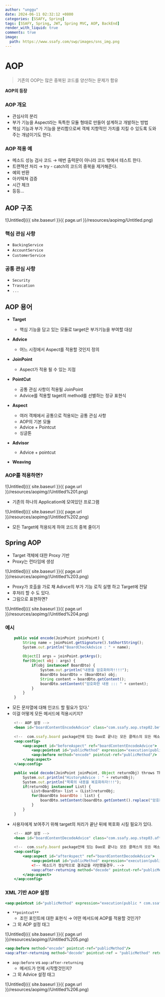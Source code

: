 ```yaml
---
author: "unggu"
date: 2024-06-11 02:32:12 +0800
categories: [SSAFY, Spring]
tags: [SSAFY, Spring, JWT, Spring MVC, AOP, BackEnd]
render_with_liquid: true
comments: true
image:
  path: https://www.ssafy.com/swp/images/sns_img.png
---
```


# AOP

> 기존의 OOP는 많은 중복된 코드를 양산하는 문제가 함유
> 

**AOP의 등장**

### AOP 개요

- 관심사의 분리
- 부가 기능을 Aspect라는 독특한 모듈 형태로 만들어 설계하고 개발하는 방법
- 핵심 기능과 부가 기능을 분리함으로써 객체 지향적인 가치를 지킬 수 있도록 도와주는 개념이기도 한다.

### AOP 적용 예

- 메소드 성능 검사 코드 → 매번 출력문이 아니라 코드 밖에서 테스트 한다.
- 트랜잭션 처리 → try - catch의 코드의 중복을 제거해준다.
- 예외 반환
- 아키텍쳐 검증
- 시간 체크
- 등등…

## AOP 구조
![Untitled]({{ site.baseurl }}{{ page.url }}/resources/aopimg/Untitled.png)


### 핵심 관심 사항

- `BackingService`
- `AccountService`
- `CustomerService`

### 공통 관심 사항

- `Security`
- `Trascation`
- `...`

## AOP 용어

- **Target**
    - 핵심 기능을 담고 있는 모듈로 target은 부가기능을 부여할 대상
- **Advice**
    - 어느 시정에서 Aspect를 적용할 것인지 정의
- **JoinPoint**
    - Aspect가 적용 될 수 있는 지점
- **PointCut**
    - 공통 관심 사항이 적용될 JoinPoint
    - Advice를 적용할 taget의 method를 선별하는 정규 표현식
- **Aspect**
    - 여러 객체에서 공통으로 적용되는 공통 관심 사항
    - AOP의 기본 모듈
    - Advice + Pointcut
    - 싱글톤
- **Advisor**
    - Advice + pointcut

- **Weaving**

### AOP를 적용하면?

![Untitled]({{ site.baseurl }}{{ page.url }}/resources/aopimg//Untitled%201.png)

- 기존의 하나의 Application에 모여있던 프로그램

![Untitled]({{ site.baseurl }}{{ page.url }}/resources/aopimg//Untitled%202.png)

- 모든 Target에 적용되게 하여 코드의 중복 줄이기

## Spring AOP

- Target 객체에 대한 Proxy 기반
- Proxy는 런타임에 생성

![Untitled]({{ site.baseurl }}{{ page.url }}/resources/aopimg//Untitled%203.png)

- Proxy가 호출을 가로 채 Adivce의 부가 기능 로직 실행 하고 Target에 전달
- 후처리 할 수 도 있다.
- 그림으로 표현하면?

![Untitled]({{ site.baseurl }}{{ page.url }}/resources/aopimg//Untitled%204.png)

### 예시

```jsx
	public void encode(JoinPoint joinPoint) {
		String name = joinPoint.getSignature().toShortString();
		System.out.println("BoardCheckAdvice : " + name);
		
		Object[] args = joinPoint.getArgs();
		for(Object obj : args) { 
			if(obj instanceof BoardDto) {
				System.out.println("내용을 암호화하자!!!!");
				BoardDto boardDto = (BoardDto) obj;
				String content = boardDto.getContent();
				boardDto.setContent("암호화한 내용 ::: " + content);
			}
		}
	}
```

- 모든 문자열에 대해 인코드 할 필요가 있다.’
- 이걸 어떻게 모든 메서드에 적용시키지?

```jsx
	<!-- AOP 설정 -->
	<bean id="boardContentEncodeAdvice" class="com.ssafy.aop.step02.before.BoardContentEncodeAdvice"></bean>
	
	<!--  com.ssafy.board package안에 있는 Dao로 끝나는 모든 클래스의 모든 메소드에 적용 -->
	<aop:config>
		<aop:aspect id="beforeAspect" ref="boardContentEncodeAdvice">
			<aop:pointcut id="publicMethod" expression="execution(public * com.ssafy.board..*Dao.*(..))"/>
			<aop:before method="encode" pointcut-ref="publicMethod"/>
		</aop:aspect>
	</aop:config>
```

```jsx
	public void decode(JoinPoint joinPoint, Object returnObj) throws Throwable{
		System.out.println("HistoryAdvice : " + returnObj);
		System.out.println("목록의 내용을 복호화하자!!!");
		if(returnObj instanceof List) {
			List<BoardDto> list = (List)returnObj;
			for(BoardDto boardDto : list) {
				boardDto.setContent(boardDto.getContent().replace("암호화", "복호화"));
			}
		}
	}
```

- 사용자에게 보여주기 위해 target의 처리가 끝난 뒤에 복호화 시킬 필요가 있다.

```jsx
	<!-- AOP 설정 -->
	<bean id="boardContentDecodeAdvice" class="com.ssafy.aop.step03.after.returning.BoardContentDecodeAdvice"></bean>
	
	<!--  com.ssafy.board package안에 있는 Dao로 끝나는 모든 클래스의 모든 메소드에 적용 -->
	<aop:config>
		<aop:aspect id="afterAspect" ref="boardContentDecodeAdvice">
			<aop:pointcut id="publicMethod" expression="execution(public * com.ssafy.board..*Dao.*(..))"/>
			<!-- 메소드가 정상적으로 결과값을 리턴했을경우. -->
			<aop:after-returning method="decode" pointcut-ref="publicMethod" returning="returnObj"/>
		</aop:aspect>
	</aop:config>
```

### XML 기반 AOP 설정

```jsx
<aop:pointcut id="publicMethod" expression="execution(public * com.ssafy.board..*Dao.*(..))"/>
```

- `**pointcut**`
    - 조인 포인트에 대한 표현식 → 어떤 메서드에 AOP를 적용할 것인가?
- 그 외 AOP 설정 태그

![Untitled]({{ site.baseurl }}{{ page.url }}/resources/aopimg//Untitled%205.png)

```jsx
<aop:before method="encode" pointcut-ref="publicMethod"/>
<aop:after-returning method="decode" pointcut-ref = "publicMethod" returning = "returnObj"/>
```

- `aop:before` vs `aop:after-returning`
    - 메서드가 언제 시작할것인지?
- 그 외 Advice 설정 태그

![Untitled]({{ site.baseurl }}{{ page.url }}/resources/aopimg//Untitled%206.png)

